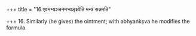 +++
title = "16 एवमभ्यञ्जनमभ्यङ्क्ष्वेति मन्त्रं सन्नमति"

+++
16. Similarly (he gives) the ointment; with abhyaṅkṣva he modifies the formula.
